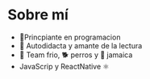 # Sobre mí

- 🎒Princpiante en programacion
- 💫 Autodidacta y amante de la lectura
- 🧊 Team frio, 🐕 perros y 🔴 jamaica
- JavaScrip y ReactNative ⚛️

<!--
**camiyoshi/camiyoshi** is a ✨ _special_ ✨ repository because its `README.md` (this file) appears on your GitHub profile.

Here are some ideas to get you started:

- 🔭 I’m currently working on ...
- 🌱 I’m currently learning ...
- 👯 I’m looking to collaborate on ...
- 🤔 I’m looking for help with ...
- 💬 Ask me about ...
- 📫 How to reach me: ...
- 😄 Pronouns: ...
- ⚡ Fun fact: ...
-->
